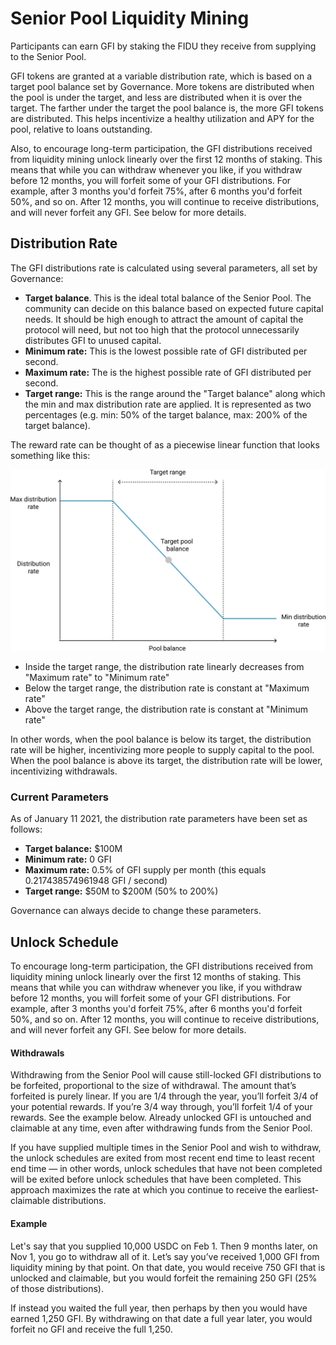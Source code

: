 # Senior Pool Liquidity Mining

Participants can earn GFI by staking the FIDU they receive from supplying to the Senior Pool.

GFI tokens are granted at a variable distribution rate, which is based on a target pool balance set by Governance. More tokens are distributed when the pool is under the target, and less are distributed when it is over the target. The farther under the target the pool balance is, the more GFI tokens are distributed. This helps incentivize a healthy utilization and APY for the pool, relative to loans outstanding.

Also, to encourage long-term participation, the GFI distributions received from liquidity mining unlock linearly over the first 12 months of staking. This means that while you can withdraw whenever you like, if you withdraw before 12 months, you will forfeit some of your GFI distributions. For example, after 3 months you'd forfeit 75%, after 6 months you'd forfeit 50%, and so on. After 12 months, you will continue to receive distributions, and will never forfeit any GFI. See below for more details.



## Distribution Rate

The GFI distributions rate is calculated using several parameters, all set by Governance:

* **Target balance**. This is the ideal total balance of the Senior Pool. The community can decide on this balance based on expected future capital needs. It should be high enough to attract the amount of capital the protocol will need, but not too high that the protocol unnecessarily distributes GFI to unused capital.
* **Minimum rate:** This is the lowest possible rate of GFI distributed per second.
* **Maximum rate:** The is the highest possible rate of GFI distributed per second.
* **Target range:** This is the range around the "Target balance" along which the min and max distribution rate are applied. It is represented as two percentages (e.g. min: 50% of the target balance, max: 200% of the target balance).

The reward rate can be thought of as a piecewise linear function that looks something like this:

![](<../../.gitbook/assets/image (1).png>)

* Inside the target range, the distribution rate linearly decreases from "Maximum rate" to "Minimum rate"
* Below the target range, the distribution rate is constant at "Maximum rate"
* Above the target range, the distribution rate is constant at "Minimum rate"

In other words, when the pool balance is below its target, the distribution rate will be higher, incentivizing more people to supply capital to the pool. When the pool balance is above its target, the distribution rate will be lower, incentivizing withdrawals.

### Current Parameters

As of January 11 2021, the distribution rate parameters have been set as follows:

* **Target balance:** $100M
* **Minimum rate:** 0 GFI
* **Maximum rate:** 0.5% of GFI supply per month (this equals 0.217438574961948 GFI / second)
* **Target range:** $50M to $200M (50% to 200%)

Governance can always decide to change these parameters.



## Unlock Schedule

To encourage long-term participation, the GFI distributions received from liquidity mining unlock linearly over the first 12 months of staking. This means that while you can withdraw whenever you like, if you withdraw before 12 months, you will forfeit some of your GFI distributions. For example, after 3 months you'd forfeit 75%, after 6 months you'd forfeit 50%, and so on. After 12 months, you will continue to receive distributions, and will never forfeit any GFI. See below for more details.

#### **Withdrawals**

Withdrawing from the Senior Pool will cause still-locked GFI distributions to be forfeited, proportional to the size of withdrawal. The amount that’s forfeited is purely linear. If you are 1/4 through the year, you’ll forfeit 3/4 of your potential rewards. If you’re 3/4 way through, you’ll forfeit 1/4 of your rewards. See the example below. Already unlocked GFI is untouched and claimable at any time, even after withdrawing funds from the Senior Pool.

If you have supplied multiple times in the Senior Pool and wish to withdraw, the unlock schedules are exited from most recent end time to least recent end time — in other words, unlock schedules that have not been completed will be exited before unlock schedules that have been completed. This approach maximizes the rate at which you continue to receive the earliest-claimable distributions.

#### **Example**

Let's say that you supplied 10,000 USDC on Feb 1. Then 9 months later, on Nov 1, you go to withdraw all of it. Let’s say you’ve received 1,000 GFI from liquidity mining by that point. On that date, you would receive 750 GFI that is unlocked and claimable, but you would forfeit the remaining 250 GFI (25% of those distributions).

If instead you waited the full year, then perhaps by then you would have earned 1,250 GFI. By withdrawing on that date a full year later, you would forfeit no GFI and receive the full 1,250.

